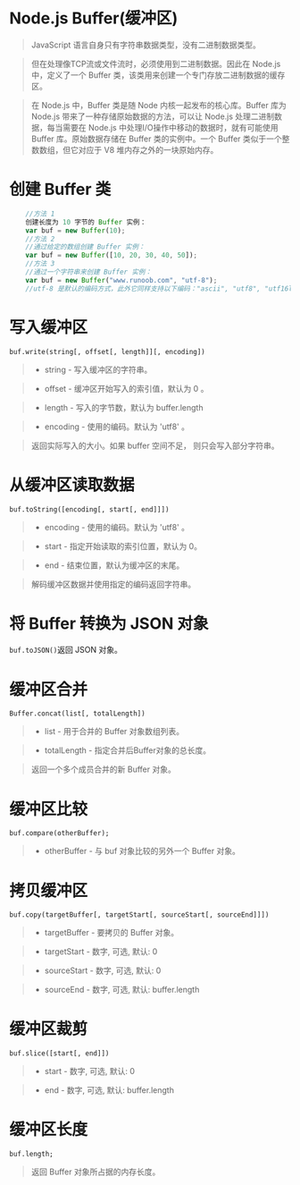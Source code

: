 ﻿# Node.js Buffer(缓冲区)

> JavaScript 语言自身只有字符串数据类型，没有二进制数据类型。

> 但在处理像TCP流或文件流时，必须使用到二进制数据。因此在 Node.js中，定义了一个 Buffer 类，该类用来创建一个专门存放二进制数据的缓存区。

> 在 Node.js 中，Buffer 类是随 Node 内核一起发布的核心库。Buffer 库为 Node.js 带来了一种存储原始数据的方法，可以让 Node.js 处理二进制数据，每当需要在 Node.js 中处理I/O操作中移动的数据时，就有可能使用 Buffer 库。原始数据存储在 Buffer 类的实例中。一个 Buffer 类似于一个整数数组，但它对应于 V8 堆内存之外的一块原始内存。

# 创建 Buffer 类

```javascript
	//方法 1
	创建长度为 10 字节的 Buffer 实例：
	var buf = new Buffer(10);
	//方法 2
	//通过给定的数组创建 Buffer 实例：
	var buf = new Buffer([10, 20, 30, 40, 50]);
	//方法 3
	//通过一个字符串来创建 Buffer 实例：
	var buf = new Buffer("www.runoob.com", "utf-8");
	//utf-8 是默认的编码方式，此外它同样支持以下编码："ascii", "utf8", "utf16le", "ucs2", "base64" 和 "hex"。
```

# 写入缓冲区

`buf.write(string[, offset[, length]][, encoding])`

> - string - 写入缓冲区的字符串。

> - offset - 缓冲区开始写入的索引值，默认为 0 。

> - length - 写入的字节数，默认为 buffer.length

> - encoding - 使用的编码。默认为 'utf8' 。

> 返回实际写入的大小。如果 buffer 空间不足， 则只会写入部分字符串。

# 从缓冲区读取数据

`buf.toString([encoding[, start[, end]]])`

> - encoding - 使用的编码。默认为 'utf8' 。

> - start - 指定开始读取的索引位置，默认为 0。

> - end - 结束位置，默认为缓冲区的末尾。

> 解码缓冲区数据并使用指定的编码返回字符串。

# 将 Buffer 转换为 JSON 对象

`buf.toJSON()`返回 JSON 对象。

# 缓冲区合并

`Buffer.concat(list[, totalLength])`

> - list - 用于合并的 Buffer 对象数组列表。

> - totalLength - 指定合并后Buffer对象的总长度。

> 返回一个多个成员合并的新 Buffer 对象。

# 缓冲区比较

`buf.compare(otherBuffer);`

> - otherBuffer - 与 buf 对象比较的另外一个 Buffer 对象。

# 拷贝缓冲区

`buf.copy(targetBuffer[, targetStart[, sourceStart[, sourceEnd]]])`

> - targetBuffer - 要拷贝的 Buffer 对象。

> - targetStart - 数字, 可选, 默认: 0

> - sourceStart - 数字, 可选, 默认: 0

> - sourceEnd - 数字, 可选, 默认: buffer.length

# 缓冲区裁剪

`buf.slice([start[, end]])`

> - start - 数字, 可选, 默认: 0

> - end - 数字, 可选, 默认: buffer.length

# 缓冲区长度

`buf.length;`

> 返回 Buffer 对象所占据的内存长度。

#
